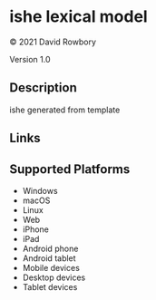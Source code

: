 ishe lexical model
===================

© 2021 David Rowbory

Version 1.0

Description
-----------

ishe generated from template

Links
-----

Supported Platforms
-------------------
 * Windows
 * macOS
 * Linux
 * Web
 * iPhone
 * iPad
 * Android phone
 * Android tablet
 * Mobile devices
 * Desktop devices
 * Tablet devices

